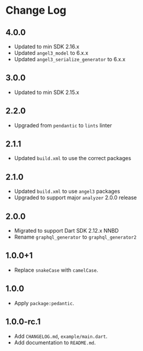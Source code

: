 # Change Log

## 4.0.0

* Updated to min SDK 2.16.x
* Updated `angel3_model` to 6.x.x
* Updated `angel3_serialize_generator` to 6.x.x

## 3.0.0

* Updated to min SDK 2.15.x

## 2.2.0

* Upgraded from `pendantic` to `lints` linter

## 2.1.1

* Updated `build.xml` to use the correct packages

## 2.1.0

* Updated `build.xml` to use `angel3` packages
* Upgraded to support major `analyzer` 2.0.0 release

## 2.0.0

* Migrated to support Dart SDK 2.12.x NNBD
* Rename `graphql_generator` to `graphql_generator2`

## 1.0.0+1

* Replace `snakeCase` with `camelCase`.

## 1.0.0

* Apply `package:pedantic`.

## 1.0.0-rc.1

* Add `CHANGELOG.md`, `example/main.dart`.
* Add documentation to `README.md`.
